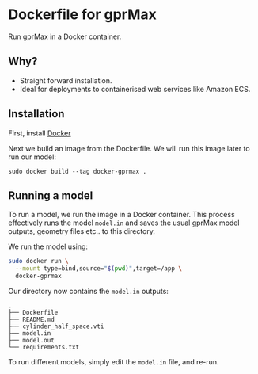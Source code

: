 # Dockerfile for gprMax

Run gprMax in a Docker container.

## Why?

* Straight forward installation.
* Ideal for deployments to containerised web services like Amazon ECS.

## Installation

First, install [Docker](https://docs.docker.com/get-docker/)

Next we build an image from the Dockerfile. We will run this image later to run our model:
```
sudo docker build --tag docker-gprmax .
```

## Running a model

To run a model, we run the image in a Docker container. This process effectively runs the model `model.in` and saves the usual gprMax model outputs, geometry files etc.. to this directory.

We run the model using:

```bash
sudo docker run \
  --mount type=bind,source="$(pwd)",target=/app \
  docker-gprmax
```

Our directory now contains the `model.in` outputs:

```
.
├── Dockerfile
├── README.md
├── cylinder_half_space.vti
├── model.in
├── model.out
└── requirements.txt
```
To run different models, simply edit the `model.in` file, and re-run.